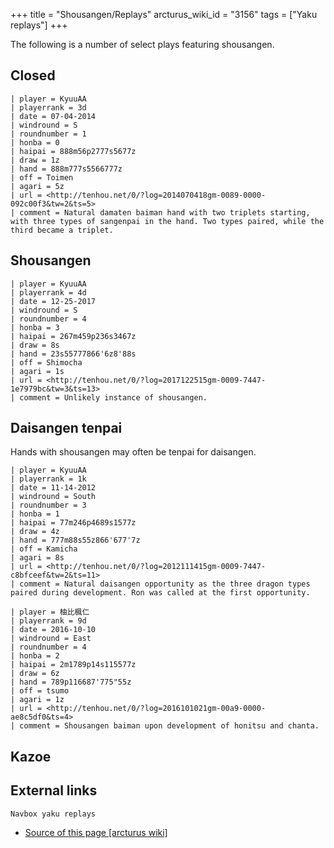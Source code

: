 +++
title = "Shousangen/Replays"
arcturus_wiki_id = "3156"
tags = ["Yaku replays"]
+++

The following is a number of select plays featuring shousangen.

## Closed

```Replay/Tenhou.net|
| player = KyuuAA
| playerrank = 3d
| date = 07-04-2014
| windround = S
| roundnumber = 1
| honba = 0
| haipai = 888m56p2777s5677z
| draw = 1z
| hand = 888m777s5566777z
| off = Toimen
| agari = 5z
| url = <http://tenhou.net/0/?log=2014070418gm-0089-0000-092c00f3&tw=2&ts=5>
| comment = Natural damaten baiman hand with two triplets starting, with three types of sangenpai in the hand. Two types paired, while the third became a triplet.
```

## Shousangen

```Replay/Tenhou.net|
| player = KyuuAA
| playerrank = 4d
| date = 12-25-2017
| windround = S
| roundnumber = 4
| honba = 3
| haipai = 267m459p236s3467z
| draw = 8s
| hand = 23s55777866'6z8'88s
| off = Shimocha
| agari = 1s
| url = <http://tenhou.net/0/?log=2017122515gm-0009-7447-1e7979bc&tw=3&ts=13>
| comment = Unlikely instance of shousangen.
```

## Daisangen tenpai

Hands with shousangen may often be tenpai for daisangen.

```Replay/Tenhou.net|
| player = KyuuAA
| playerrank = 1k
| date = 11-14-2012
| windround = South
| roundnumber = 3
| honba = 1
| haipai = 77m246p4689s1577z
| draw = 4z
| hand = 777m88s55z866'677'7z
| off = Kamicha
| agari = 8s
| url = <http://tenhou.net/0/?log=2012111415gm-0009-7447-c8bfceef&tw=2&ts=11>
| comment = Natural daisangen opportunity as the three dragon types paired during development. Ron was called at the first opportunity.
```
```Replay/Tenhou.net|
| player = 柚比楓仁
| playerrank = 9d
| date = 2016-10-10
| windround = East
| roundnumber = 4
| honba = 2
| haipai = 2m1789p14s115577z
| draw = 6z
| hand = 789p116687'775"55z
| off = tsumo
| agari = 1z
| url = <http://tenhou.net/0/?log=2016101021gm-00a9-0000-ae8c5df0&ts=4>
| comment = Shousangen baiman upon development of honitsu and chanta.
```

## Kazoe

## External links

```Navbox yaku replays```
- [Source of this page [arcturus wiki]](http://arcturus.su/wiki/Shousangen/Replays)